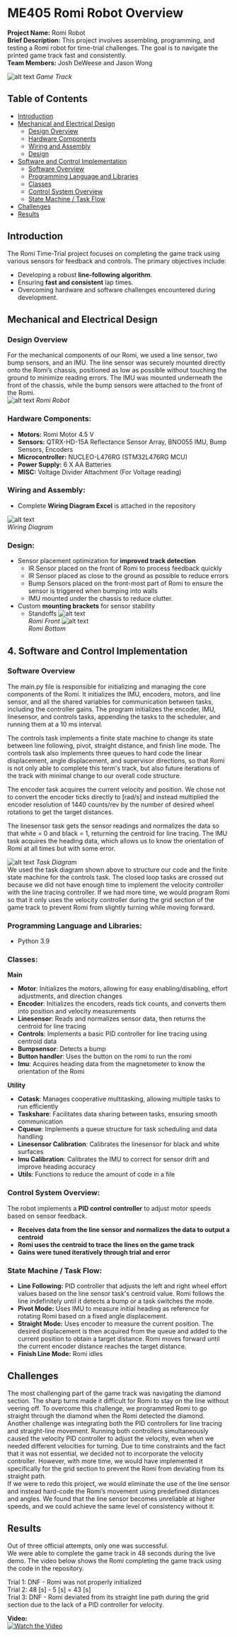 # ME405 Romi Robot Overview

**Project Name:** Romi Robot  
**Brief Description:** This project involves assembling, programming, and testing a Romi robot for time-trial challenges. The goal is to navigate the printed game track fast and consistently.  
**Team Members:** Josh DeWeese and Jason Wong

![alt text](https://github.com/jwong32528/me405-romi-mecha21/blob/pictures/gametrack.png)
*Game Track*

## Table of Contents
- [Introduction](#introduction)
- [Mechanical and Electrical Design](#mechanical-and-electrical-design)
  - [Design Overview](#design-overview)
  - [Hardware Components](#hardware-components)
  - [Wiring and Assembly](#wiring-and-assembly)
  - [Design](#design)
- [Software and Control Implementation](#software-and-control-implementation)
  - [Software Overview](#software-overview)
  - [Programming Language and Libraries](#programming-language-and-libraries)
  - [Classes](#classes)
  - [Control System Overview](#control-system-overview)
  - [State Machine / Task Flow](#state-machine--task-flow)
- [Challenges](#challenges)
- [Results](#results)



## Introduction
The Romi Time-Trial project focuses on completing the game track using various sensors for feedback and controls. The primary objectives include:
- Developing a robust **line-following algorithm**.
- Ensuring **fast and consistent** lap times.
- Overcoming hardware and software challenges encountered during development.

## Mechanical and Electrical Design

### Design Overview
For the mechanical components of our Romi, we used a line sensor, two bump sensors, and an IMU. The line sensor was securely mounted directly onto the Romi’s chassis, positioned as low as possible without touching the ground to minimize reading errors. The IMU was mounted underneath the front of the chassis, while the bump sensors were attached to the front of the Romi.  
![alt text](https://github.com/jwong32528/me405-romi-mecha21/blob/pictures/romi.jpg)
*Romi Robot*

### **Hardware Components:**
- **Motors:** Romi Motor 4.5 V
- **Sensors:** QTRX-HD-15A Reflectance Sensor Array, BNO055 IMU, Bump Sensors, Encoders
- **Microcontroller:** NUCLEO-L476RG (STM32L476RG MCU)
- **Power Supply:** 6 X AA Batteries
- **MISC:** Voltage Divider Attachment (For Voltage reading)

### **Wiring and Assembly:**
- Complete **Wiring Diagram Excel** is attached in the repository

![alt text](https://github.com/jwong32528/me405-romi-mecha21/blob/pictures/wiring_diagram.png)  
*Wiring Diagram*

### **Design:**
- Sensor placement optimization for **improved track detection**
  - IR Sensor placed on the front of Romi to process feedback quickly
  - IR Sensor placed as close to the ground as possible to reduce errors
  - Bump Sensors placed on the front-most part of Romi to ensure the sensor is triggered when bumping into walls
  - IMU mounted under the chassis to reduce clutter.
- Custom **mounting brackets** for sensor stability
  - Standoffs
![alt text](https://github.com/jwong32528/me405-romi-mecha21/blob/pictures/romi_front.jpg)  
*Romi Front*
![alt text](https://github.com/jwong32528/me405-romi-mecha21/blob/pictures/romi_bottom.jpg)  
*Romi Bottom*


## 4. Software and Control Implementation

### Software Overview

The main.py file is responsible for initializing and managing the core components of the Romi. It initializes the IMU, encoders, motors, and line sensor, and all the shared variables for communication between tasks, including the controller gains. The program initializes the encoder, IMU, linesensor, and controls tasks, appending the tasks to the scheduler, and running them at a 10 ms interval. 

The controls task implements a finite state machine to change its state between line following, pivot, straight distance, and finish line mode. The controls task also implements three queues to hard code the linear displacement, angle displacement, and supervisor directions, so that Romi is not only able to complete this term's track, but also future iterations of the track with minimal change to our overall code structure.
 
The encoder task acquires the current velocity and position. We chose not to convert the encoder ticks directly to [rad/s] and instead multiplied the encoder resolution of 1440 counts/rev by the number of desired wheel rotations to get the target distances. 

The linesensor task gets the sensor readings and normalizes the data so that white = 0 and black = 1, returning the centroid for line tracing. 
The IMU task acquires the heading data, which allows us to know the orientation of Romi at all times but with some error.  

![alt text](https://github.com/jwong32528/me405-romi-mecha21/blob/pictures/task_diagram.jpg)
*Task Diagram*  
We used the task diagram shown above to structure our code and the finite state machine for the controls task. The closed loop tasks are crossed out because we did not have enough time to implement the velocity controller with the line tracing controller. If we had more time, we would program Romi so that it only uses the velocity controller during the grid section of the game track to prevent Romi from slightly turning while moving forward.

### **Programming Language and Libraries:**
- Python 3.9

### **Classes:**
**Main**
- **Motor**: Initializes the motors, allowing for easy enabling/disabling, effort adjustments, and direction changes
- **Encoder**: Initializes the encoders, reads tick counts, and converts them into position and velocity measurements
- **Linesensor**: Reads and normalizes sensor data, then returns the centroid for line tracing
- **Controls**: Implements a basic PID controller for line tracing using centroid data
- **Bumpsensor**: Detects a bump
- **Button handler**: Uses the button on the romi to run the romi
- **Imu**: Acquires heading data from the magnetometer to know the orientation of the Romi

**Utility**
- **Cotask**: Manages cooperative multitasking, allowing multiple tasks to run efficiently
- **Taskshare**: Facilitates data sharing between tasks, ensuring smooth communication
- **Cqueue**: Implements a queue structure for task scheduling and data handling
- **Linesensor Calibration**: Calibrates the linesensor for black and white surfaces
- **Imu Calibration**: Calibrates the IMU to correct for sensor drift and improve heading accuracy
- **Utils**: Functions to reduce the amount of code in a file

### **Control System Overview:**
The robot implements a **PID control controller** to adjust motor speeds based on sensor feedback. 
- **Receives data from the line sensor and normalizes the data to output a centroid**
- **Romi uses the centroid to trace the lines on the game track**
- **Gains were tuned iteratively through trial and error**


### **State Machine / Task Flow:**
- **Line Following:** PID controller that adjusts the left and right wheel effort values based on the line sensor task's centroid value. Romi follows the line indefinitely until it detects a bump or a task switches the mode.
- **Pivot Mode:** Uses IMU to measure initial heading as reference for rotating Romi based on a fixed angle displacement. 
- **Straight Mode:** Uses encoder to measure the current position. The desired displacement is then acquired from the queue and added to the current position to obtain a target distance. Romi moves forward until the current encoder distance reaches the target distance.
- **Finish Line Mode:** Romi idles



## Challenges
The most challenging part of the game track was navigating the diamond section. The sharp turns made it difficult for Romi to stay on the line without veering off. To overcome this challenge, we programmed Romi to go straight through the diamond when the Romi detected the diamond.   
Another challenge was integrating both the PID controllers for line tracing and straight-line movement. Running both controllers simultaneously caused the velocity PID controller to adjust the velocity, even when we needed different velocities for turning. Due to time constraints and the fact that it was not essential, we decided not to incorporate the velocity controller. However, with more time, we would have implemented it specifically for the grid section to prevent the Romi from deviating from its straight path.  
If we were to redo this project, we would eliminate the use of the line sensor and instead hard-code the Romi’s movement using predefined distances and angles. We found that the line sensor becomes unreliable at higher speeds, and we could achieve the same level of consistency without it.

## Results
Out of three official attempts, only one was successful.  
We were able to complete the game track in 48 seconds during the live demo. The video below shows the Romi completing the game track using the code in the repository.

Trial 1: DNF - Romi was not properly initialized    
Trial 2: 48 [s] - 5 [s] = 43 [s]  
Trial 3: DNF - Romi deviated from its straight line path during the grid section due to the lack of a PID controller for velocity.  

**Video:**  
[![Watch the Video](https://img.youtube.com/vi/Uyyd9d3AcY4/0.jpg)](https://youtu.be/Uyyd9d3AcY4)














